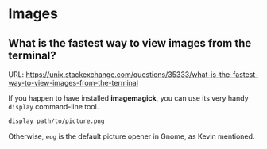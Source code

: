 # Images

## What is the fastest way to view images from the terminal?

URL: https://unix.stackexchange.com/questions/35333/what-is-the-fastest-way-to-view-images-from-the-terminal

If you happen to have installed **imagemagick**, you can use its very handy `display` command-line tool.

```bash
display path/to/picture.png
```

Otherwise, `eog` is the default picture opener in Gnome, as Kevin mentioned. 


